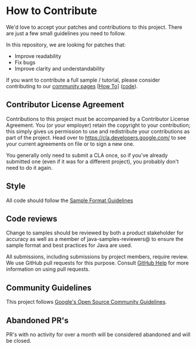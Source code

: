 # How to Contribute

We'd love to accept your patches and contributions to this project. There are
just a few small guidelines you need to follow.

In this repository, we are looking for patches that:
* Improve readability
* Fix bugs
* Improve clarity and understandability

If you want to contribute a full sample / tutorial, please consider contributing to our [community pages](https://cloud.google.com/community) [[How To](https://cloud.google.com/community/tutorials/write)] ([code](https://github.com/GoogleCloudPlatform/community)).

## Contributor License Agreement

Contributions to this project must be accompanied by a Contributor License
Agreement. You (or your employer) retain the copyright to your contribution;
this simply gives us permission to use and redistribute your contributions as
part of the project. Head over to <https://cla.developers.google.com/> to see
your current agreements on file or to sign a new one.

You generally only need to submit a CLA once, so if you've already submitted one
(even if it was for a different project), you probably don't need to do it
again.

## Style

All code should follow the [Sample Format Guidelines](SAMPLE_FORMAT.md)

## Code reviews

Change to samples should be reviewed by both a product stakeholder for accuracy as well as a member
of java-samples-reviewers@ to ensure the sample format and best practices for Java are used.

All submissions, including submissions by project members, require review. We
use GitHub pull requests for this purpose. Consult
[GitHub Help](https://help.github.com/articles/about-pull-requests/) for more
information on using pull requests.

## Community Guidelines

This project follows 
[Google's Open Source Community Guidelines](https://opensource.google/conduct/).

## Abandoned PR's

PR's with no activity for over a month will be considered abandoned and will be closed.
